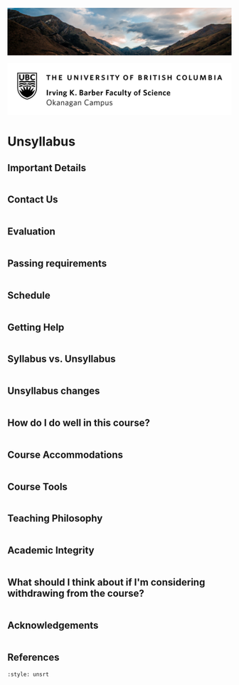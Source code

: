 <div class="page_break"> </div>

![](../images/header.jpg)

![](../images/UBCO_CMPS_header.jpg)

# Unsyllabus

## Important Details

```{include} unsyllabus_bits/important_details.md
```
<div class="page_break"> </div>

## Contact Us

```{include} syllabus_bits/teaching_team.md
```

## Evaluation

```{include} syllabus_bits/grading_practices_detailed.md
```

## Passing requirements

```{include} syllabus_bits/passing_requirement.md
```

<!-- 
## Learning Intentions

```{include} syllabus_bits/course_LOs.md
``` 
-->

<div class="page_break"> </div>

## Schedule

```{include} syllabus_bits/schedule.md
```

<div class="page_break"> </div>

## Getting Help

```{include} unsyllabus_bits/getting_help.md
```

## Syllabus vs. Unsyllabus

```{include} syllabus_bits/syllabus_00_why.md
```

<div class="page_break"> </div>

## Unsyllabus changes

```{include} unsyllabus_bits/changes.md
```

## How do I do well in this course?

```{include} unsyllabus_bits/doing_well_physics.md
```

## Course Accommodations

```{include} unsyllabus_bits/accommodations.md
```

<div class="page_break"> </div>

## Course Tools

```{include} unsyllabus_bits/course_tools.md
```

<div class="page_break"> </div>

## Teaching Philosophy

```{include} unsyllabus_bits/teaching_philosophy.md
```

## Academic Integrity

```{include} unsyllabus_bits/academic_integrity.md
```

<div class="page_break"> </div>

## What should I think about if I'm considering withdrawing from the course?

```{include} unsyllabus_bits/withdrawing.md
```

## Acknowledgements

```{include} unsyllabus_bits/acknowledgements.md
```

## References

```{bibliography}
:style: unsrt
```